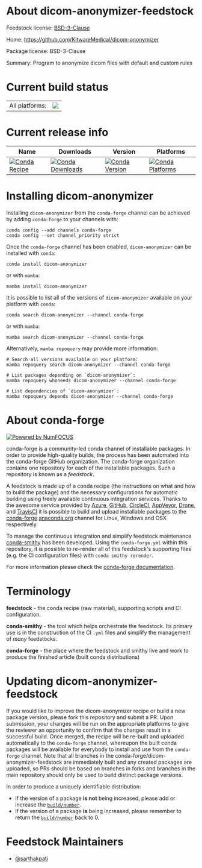 About dicom-anonymizer-feedstock
================================

Feedstock license: [BSD-3-Clause](https://github.com/conda-forge/dicom-anonymizer-feedstock/blob/main/LICENSE.txt)

Home: https://github.com/KitwareMedical/dicom-anonymizer

Package license: BSD-3-Clause

Summary: Program to anonymize dicom files with default and custom rules

Current build status
====================


<table><tr><td>All platforms:</td>
    <td>
      <a href="https://dev.azure.com/conda-forge/feedstock-builds/_build/latest?definitionId=19025&branchName=main">
        <img src="https://dev.azure.com/conda-forge/feedstock-builds/_apis/build/status/dicom-anonymizer-feedstock?branchName=main">
      </a>
    </td>
  </tr>
</table>

Current release info
====================

| Name | Downloads | Version | Platforms |
| --- | --- | --- | --- |
| [![Conda Recipe](https://img.shields.io/badge/recipe-dicom--anonymizer-green.svg)](https://anaconda.org/conda-forge/dicom-anonymizer) | [![Conda Downloads](https://img.shields.io/conda/dn/conda-forge/dicom-anonymizer.svg)](https://anaconda.org/conda-forge/dicom-anonymizer) | [![Conda Version](https://img.shields.io/conda/vn/conda-forge/dicom-anonymizer.svg)](https://anaconda.org/conda-forge/dicom-anonymizer) | [![Conda Platforms](https://img.shields.io/conda/pn/conda-forge/dicom-anonymizer.svg)](https://anaconda.org/conda-forge/dicom-anonymizer) |

Installing dicom-anonymizer
===========================

Installing `dicom-anonymizer` from the `conda-forge` channel can be achieved by adding `conda-forge` to your channels with:

```
conda config --add channels conda-forge
conda config --set channel_priority strict
```

Once the `conda-forge` channel has been enabled, `dicom-anonymizer` can be installed with `conda`:

```
conda install dicom-anonymizer
```

or with `mamba`:

```
mamba install dicom-anonymizer
```

It is possible to list all of the versions of `dicom-anonymizer` available on your platform with `conda`:

```
conda search dicom-anonymizer --channel conda-forge
```

or with `mamba`:

```
mamba search dicom-anonymizer --channel conda-forge
```

Alternatively, `mamba repoquery` may provide more information:

```
# Search all versions available on your platform:
mamba repoquery search dicom-anonymizer --channel conda-forge

# List packages depending on `dicom-anonymizer`:
mamba repoquery whoneeds dicom-anonymizer --channel conda-forge

# List dependencies of `dicom-anonymizer`:
mamba repoquery depends dicom-anonymizer --channel conda-forge
```


About conda-forge
=================

[![Powered by
NumFOCUS](https://img.shields.io/badge/powered%20by-NumFOCUS-orange.svg?style=flat&colorA=E1523D&colorB=007D8A)](https://numfocus.org)

conda-forge is a community-led conda channel of installable packages.
In order to provide high-quality builds, the process has been automated into the
conda-forge GitHub organization. The conda-forge organization contains one repository
for each of the installable packages. Such a repository is known as a *feedstock*.

A feedstock is made up of a conda recipe (the instructions on what and how to build
the package) and the necessary configurations for automatic building using freely
available continuous integration services. Thanks to the awesome service provided by
[Azure](https://azure.microsoft.com/en-us/services/devops/), [GitHub](https://github.com/),
[CircleCI](https://circleci.com/), [AppVeyor](https://www.appveyor.com/),
[Drone](https://cloud.drone.io/welcome), and [TravisCI](https://travis-ci.com/)
it is possible to build and upload installable packages to the
[conda-forge](https://anaconda.org/conda-forge) [anaconda.org](https://anaconda.org/)
channel for Linux, Windows and OSX respectively.

To manage the continuous integration and simplify feedstock maintenance
[conda-smithy](https://github.com/conda-forge/conda-smithy) has been developed.
Using the ``conda-forge.yml`` within this repository, it is possible to re-render all of
this feedstock's supporting files (e.g. the CI configuration files) with ``conda smithy rerender``.

For more information please check the [conda-forge documentation](https://conda-forge.org/docs/).

Terminology
===========

**feedstock** - the conda recipe (raw material), supporting scripts and CI configuration.

**conda-smithy** - the tool which helps orchestrate the feedstock.
                   Its primary use is in the construction of the CI ``.yml`` files
                   and simplify the management of *many* feedstocks.

**conda-forge** - the place where the feedstock and smithy live and work to
                  produce the finished article (built conda distributions)


Updating dicom-anonymizer-feedstock
===================================

If you would like to improve the dicom-anonymizer recipe or build a new
package version, please fork this repository and submit a PR. Upon submission,
your changes will be run on the appropriate platforms to give the reviewer an
opportunity to confirm that the changes result in a successful build. Once
merged, the recipe will be re-built and uploaded automatically to the
`conda-forge` channel, whereupon the built conda packages will be available for
everybody to install and use from the `conda-forge` channel.
Note that all branches in the conda-forge/dicom-anonymizer-feedstock are
immediately built and any created packages are uploaded, so PRs should be based
on branches in forks and branches in the main repository should only be used to
build distinct package versions.

In order to produce a uniquely identifiable distribution:
 * If the version of a package **is not** being increased, please add or increase
   the [``build/number``](https://docs.conda.io/projects/conda-build/en/latest/resources/define-metadata.html#build-number-and-string).
 * If the version of a package **is** being increased, please remember to return
   the [``build/number``](https://docs.conda.io/projects/conda-build/en/latest/resources/define-metadata.html#build-number-and-string)
   back to 0.

Feedstock Maintainers
=====================

* [@sarthakpati](https://github.com/sarthakpati/)

